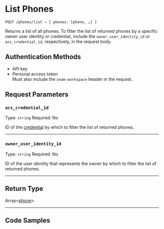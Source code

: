 # List Phones

```
POST /phones/list ⇒ { phones: [phone, …] }
```

Returns a list of all phones. To filter the list of returned phones by a specific owner user identity or credential, include the `owner_user_identity_id` or `acs_credential_id`, respectively, in the request body.

## Authentication Methods

- API key
- Personal access token
  <br>Must also include the `seam-workspace` header in the request.

## Request Parameters

### `acs_credential_id`

Type: `string`
Required: No

ID of the [credential](../../capability-guides/access-systems/managing-credentials.md) by which to filter the list of returned phones.

***

### `owner_user_identity_id`

Type: `string`
Required: No

ID of the user identity that represents the owner by which to filter the list of returned phones.

***

## Return Type

Array<[phone](./)>

***

## Code Samples

